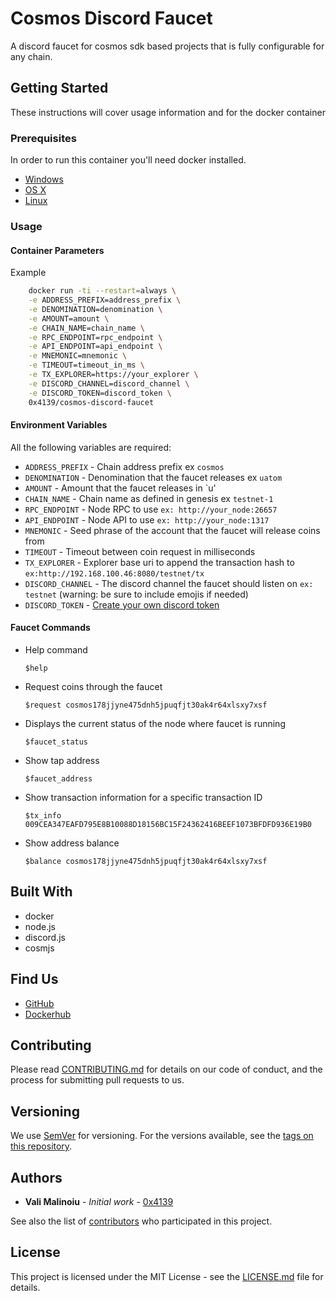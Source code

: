 # Cosmos Discord Faucet

A discord faucet for cosmos sdk based projects that is fully configurable for any chain.

## Getting Started

These instructions will cover usage information and for the docker container

### Prerequisites

In order to run this container you'll need docker installed.

* [Windows](https://docs.docker.com/windows/started)
* [OS X](https://docs.docker.com/mac/started/)
* [Linux](https://docs.docker.com/linux/started/)

### Usage

#### Container Parameters

Example

```bash
    docker run -ti --restart=always \
    -e ADDRESS_PREFIX=address_prefix \
    -e DENOMINATION=denomination \
    -e AMOUNT=amount \
    -e CHAIN_NAME=chain_name \
    -e RPC_ENDPOINT=rpc_endpoint \
    -e API_ENDPOINT=api_endpoint \
    -e MNEMONIC=mnemonic \
    -e TIMEOUT=timeout_in_ms \
    -e TX_EXPLORER=https://your_explorer \
    -e DISCORD_CHANNEL=discord_channel \
    -e DISCORD_TOKEN=discord_token \
    0x4139/cosmos-discord-faucet
```

#### Environment Variables

All the following variables are required:

* `ADDRESS_PREFIX` - Chain address prefix ex `cosmos`
* `DENOMINATION` - Denomination that the faucet releases ex `uatom`
* `AMOUNT` - Amount that the faucet releases in `u'
* `CHAIN_NAME` - Chain name as defined in genesis ex `testnet-1`
* `RPC_ENDPOINT` - Node RPC to use `ex: http://your_node:26657`
* `API_ENDPOINT` - Node API to use `ex: http://your_node:1317`
* `MNEMONIC` - Seed phrase of the account that the faucet will release coins from
* `TIMEOUT` - Timeout between coin request in milliseconds
* `TX_EXPLORER` - Explorer base uri to append the transaction hash to `ex:http://192.168.100.46:8080/testnet/tx`
* `DISCORD_CHANNEL` - The discord channel the faucet should listen on `ex: testnet` (warning: be sure to include emojis if needed)
* `DISCORD_TOKEN` - [Create your own discord token](https://github.com/reactiflux/discord-irc/wiki/Creating-a-discord-bot-&-getting-a-token)
#### Faucet Commands

* Help command
  
  `$help`

* Request coins through the faucet
  
  `$request cosmos178jjyne475dnh5jpuqfjt30ak4r64xlsxy7xsf`

* Displays the current status of the node where faucet is running
  
  `$faucet_status`

* Show tap address
  
  `$faucet_address`

* Show transaction information for a specific transaction ID
  
  `$tx_info 009CEA347EAFD795E8B10088D18156BC15F24362416BEEF1073BFDFD936E19B0`

* Show address balance

  `$balance cosmos178jjyne475dnh5jpuqfjt30ak4r64xlsxy7xsf`


## Built With

* docker
* node.js
* discord.js
* cosmjs

## Find Us

* [GitHub](https://github.com/0x4139/cosmos-discord-faucet)
* [Dockerhub](https://hub.docker.com/r/0x4139/cosmos-discord-faucet)

## Contributing

Please read [CONTRIBUTING.md](CONTRIBUTING.md) for details on our code of conduct, and the process for submitting pull requests to us.

## Versioning

We use [SemVer](http://semver.org/) for versioning. For the versions available, see the
[tags on this repository](https://github.com/0x4139/cosmos-discord-faucet/tags).

## Authors

* **Vali Malinoiu** - *Initial work* - [0x4139](https://github.com/0x4139)

See also the list of [contributors](https://github.com/0x4139/cosmos-discord-faucet/contributors) who
participated in this project.

## License

This project is licensed under the MIT License - see the [LICENSE.md](LICENSE.md) file for details.

